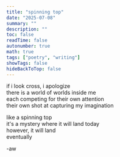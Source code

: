 ```yaml
---
title: "spinning top"
date: "2025-07-08"
summary: ""
description: ""
toc: false
readTime: false
autonumber: true
math: true
tags: ["poetry", "writing"]
showTags: false
hideBackToTop: false
---
```


if i look cross, i apologize  
there is a world of worlds inside me  
each competing for their own attention  
their own shot at capturing my imagination  
  
like a spinning top  
it's a mystery where it will land today  
however, it will land  
eventually  

-aw
